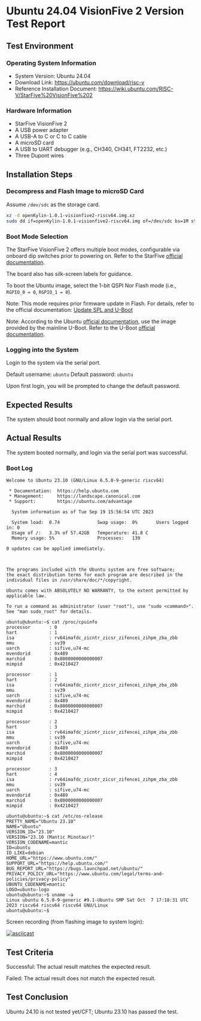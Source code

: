 # Ubuntu 24.04 VisionFive 2 Version Test Report

## Test Environment

### Operating System Information

- System Version: Ubuntu 24.04
- Download Link: https://ubuntu.com/download/risc-v
- Reference Installation Document: https://wiki.ubuntu.com/RISC-V/StarFive%20VisionFive%202

### Hardware Information

- StarFive VisionFive 2
- A USB power adapter
- A USB-A to C or C to C cable
- A microSD card
- A USB to UART debugger (e.g., CH340, CH341, FT2232, etc.)
- Three Dupont wires

## Installation Steps

### Decompress and Flash Image to microSD Card

Assume `/dev/sdc` as the storage card.

```bash
xz -d openKylin-1.0.1-visionfive2-riscv64.img.xz 
sudo dd if=openKylin-1.0.1-visionfive2-riscv64.img of=/dev/sdc bs=1M status=progress
```

### Boot Mode Selection

The StarFive VisionFive 2 offers multiple boot modes, configurable via onboard dip switches prior to powering on. Refer to the StarFive [official documentation](https://doc.rvspace.org/VisionFive2/Quick_Start_Guide/VisionFive2_SDK_QSG/boot_mode_settings.html).

The board also has silk-screen labels for guidance.

To boot the Ubuntu image, select the 1-bit QSPI Nor Flash mode (i.e., `RGPIO_0 = 0`, `RGPIO_1 = 0`).

Note: This mode requires prior firmware update in Flash. For details, refer to the official documentation: [Update SPL and U-Boot](https://doc.rvspace.org/VisionFive2/Quick_Start_Guide/VisionFive2_QSG/spl_u_boot_0.html)

Note: According to the Ubuntu [official documentation](https://wiki.ubuntu.com/RISC-V/StarFive%20VisionFive%202), use the image provided by the mainline U-Boot. Refer to the U-Boot [official documentation](https://u-boot.readthedocs.io/en/latest/board/starfive/visionfive2.html).

### Logging into the System

Login to the system via the serial port.

Default username: `ubuntu`
Default password: `ubuntu`

Upon first login, you will be prompted to change the default password.

## Expected Results

The system should boot normally and allow login via the serial port.

## Actual Results

The system booted normally, and login via the serial port was successful.

### Boot Log

```log
Welcome to Ubuntu 23.10 (GNU/Linux 6.5.0-9-generic riscv64)

 * Documentation:  https://help.ubuntu.com
 * Management:     https://landscape.canonical.com
 * Support:        https://ubuntu.com/advantage

  System information as of Tue Sep 19 15:56:54 UTC 2023

  System load:  0.74              Swap usage:  0%       Users logged in: 0
  Usage of /:   3.3% of 57.42GB   Temperature: 41.8 C
  Memory usage: 5%                Processes:   139

0 updates can be applied immediately.



The programs included with the Ubuntu system are free software;
the exact distribution terms for each program are described in the
individual files in /usr/share/doc/*/copyright.

Ubuntu comes with ABSOLUTELY NO WARRANTY, to the extent permitted by
applicable law.

To run a command as administrator (user "root"), use "sudo <command>".
See "man sudo_root" for details.

ubuntu@ubuntu:~$ cat /proc/cpuinfo 
processor       : 0
hart            : 1
isa             : rv64imafdc_zicntr_zicsr_zifencei_zihpm_zba_zbb
mmu             : sv39
uarch           : sifive,u74-mc
mvendorid       : 0x489
marchid         : 0x8000000000000007
mimpid          : 0x4210427

processor       : 1
hart            : 2
isa             : rv64imafdc_zicntr_zicsr_zifencei_zihpm_zba_zbb
mmu             : sv39
uarch           : sifive,u74-mc
mvendorid       : 0x489
marchid         : 0x8000000000000007
mimpid          : 0x4210427

processor       : 2
hart            : 3
isa             : rv64imafdc_zicntr_zicsr_zifencei_zihpm_zba_zbb
mmu             : sv39
uarch           : sifive,u74-mc
mvendorid       : 0x489
marchid         : 0x8000000000000007
mimpid          : 0x4210427

processor       : 3
hart            : 4
isa             : rv64imafdc_zicntr_zicsr_zifencei_zihpm_zba_zbb
mmu             : sv39
uarch           : sifive,u74-mc
mvendorid       : 0x489
marchid         : 0x8000000000000007
mimpid          : 0x4210427

ubuntu@ubuntu:~$ cat /etc/os-release 
PRETTY_NAME="Ubuntu 23.10"
NAME="Ubuntu"
VERSION_ID="23.10"
VERSION="23.10 (Mantic Minotaur)"
VERSION_CODENAME=mantic
ID=ubuntu
ID_LIKE=debian
HOME_URL="https://www.ubuntu.com/"
SUPPORT_URL="https://help.ubuntu.com/"
BUG_REPORT_URL="https://bugs.launchpad.net/ubuntu/"
PRIVACY_POLICY_URL="https://www.ubuntu.com/legal/terms-and-policies/privacy-policy"
UBUNTU_CODENAME=mantic
LOGO=ubuntu-logo
ubuntu@ubuntu:~$ uname -a
Linux ubuntu 6.5.0-9-generic #9.1-Ubuntu SMP Sat Oct  7 17:18:31 UTC 2023 riscv64 riscv64 riscv64 GNU/Linux
ubuntu@ubuntu:~$ 
```

Screen recording (from flashing image to system login):

[![asciicast](https://asciinema.org/a/gJWTbPGEv0N9dMcDSSOsblKoB.svg)](https://asciinema.org/a/gJWTbPGEv0N9dMcDSSOsblKoB)

## Test Criteria

Successful: The actual result matches the expected result.

Failed: The actual result does not match the expected result.

## Test Conclusion

Ubuntu 24.10 is not tested yet/CFT; Ubuntu 23.10 has passed the test.

